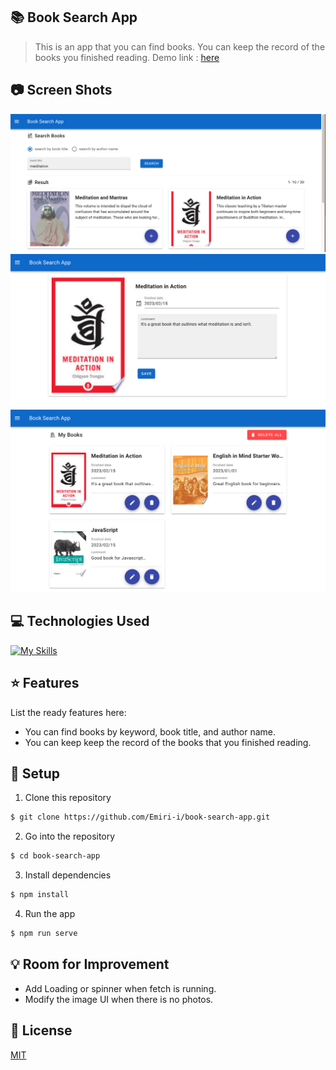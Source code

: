 ## :books: Book Search App

> This is an app that you can find books. You can keep the record of the books you finished reading.
> Demo link : [here](https://emiri-i.github.io/book-search-app/)

## :camera: Screen Shots

![image](./src/img/screenshot1.png)
![image](./src/img/screenshot2.png)
![image](./src/img/screenshot3.png)

## :computer: Technologies Used

[![My Skills](https://skillicons.dev/icons?i=vue,ts,js,html,css,git,github)](https://skillicons.dev)

## :star: Features

List the ready features here:

- You can find books by keyword, book title, and author name.
- You can keep keep the record of the books that you finished reading.

## :wrench: Setup

1. Clone this repository

```bash
$ git clone https://github.com/Emiri-i/book-search-app.git
```

2. Go into the repository

```bash
$ cd book-search-app
```

3. Install dependencies

```bash
$ npm install
```

4. Run the app

```bash
$ npm run serve
```

## :bulb: Room for Improvement

- Add Loading or spinner when fetch is running.
- Modify the image UI when there is no photos.

## :blue_book: License

[MIT](https://choosealicense.com/licenses/mit/)
